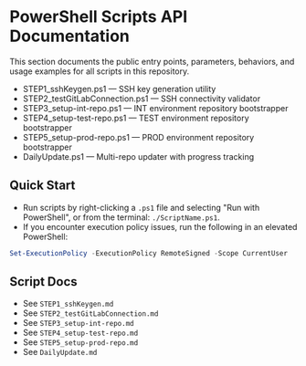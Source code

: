 # PowerShell Scripts API Documentation

This section documents the public entry points, parameters, behaviors, and usage examples for all scripts in this repository.

- STEP1_sshKeygen.ps1 — SSH key generation utility
- STEP2_testGitLabConnection.ps1 — SSH connectivity validator
- STEP3_setup-int-repo.ps1 — INT environment repository bootstrapper
- STEP4_setup-test-repo.ps1 — TEST environment repository bootstrapper
- STEP5_setup-prod-repo.ps1 — PROD environment repository bootstrapper
- DailyUpdate.ps1 — Multi-repo updater with progress tracking

## Quick Start

- Run scripts by right-clicking a `.ps1` file and selecting "Run with PowerShell", or from the terminal: `./ScriptName.ps1`.
- If you encounter execution policy issues, run the following in an elevated PowerShell:

```powershell
Set-ExecutionPolicy -ExecutionPolicy RemoteSigned -Scope CurrentUser
```

## Script Docs

- See `STEP1_sshKeygen.md`
- See `STEP2_testGitLabConnection.md`
- See `STEP3_setup-int-repo.md`
- See `STEP4_setup-test-repo.md`
- See `STEP5_setup-prod-repo.md`
- See `DailyUpdate.md`